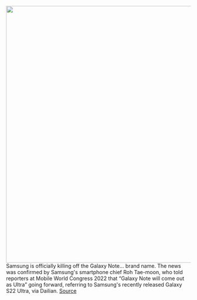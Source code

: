 <img src='https://cdn.vox-cdn.com/thumbor/2xluTT44SSsRbm4qoxke5qhMHuk=/0x0:2040x1360/1200x800/filters:focal(857x517:1183x843)/cdn.vox-cdn.com/uploads/chorus_image/image/70560180/vpavic_200807_4133_0116.0.0.jpg' width='700px' /><br/>
Samsung is officially killing off the Galaxy Note... brand name. The news was confirmed by Samsung's smartphone chief Roh Tae-moon, who told reporters at Mobile World Congress 2022 that “Galaxy Note will come out as Ultra” going forward, referring to Samsung's recently released Galaxy S22 Ultra, via Dailian.
<a href='https://www.theverge.com/2022/2/28/22954605/samsung-galaxy-note-brand-name-ended-s22-ultra-mwc-2022'> Source <a/>